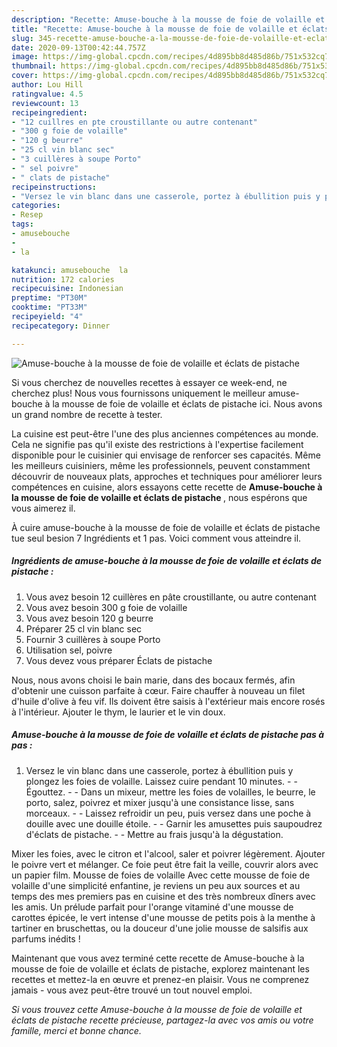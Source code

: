 ```yaml
---
description: "Recette: Amuse-bouche à la mousse de foie de volaille et éclats de pistache"
title: "Recette: Amuse-bouche à la mousse de foie de volaille et éclats de pistache"
slug: 345-recette-amuse-bouche-a-la-mousse-de-foie-de-volaille-et-eclats-de-pistache
date: 2020-09-13T00:42:44.757Z
image: https://img-global.cpcdn.com/recipes/4d895bb8d485d86b/751x532cq70/amuse-bouche-a-la-mousse-de-foie-de-volaille-et-eclats-de-pistache-photo-principale-de-la-recette.jpg
thumbnail: https://img-global.cpcdn.com/recipes/4d895bb8d485d86b/751x532cq70/amuse-bouche-a-la-mousse-de-foie-de-volaille-et-eclats-de-pistache-photo-principale-de-la-recette.jpg
cover: https://img-global.cpcdn.com/recipes/4d895bb8d485d86b/751x532cq70/amuse-bouche-a-la-mousse-de-foie-de-volaille-et-eclats-de-pistache-photo-principale-de-la-recette.jpg
author: Lou Hill
ratingvalue: 4.5
reviewcount: 13
recipeingredient:
- "12 cuillres en pte croustillante ou autre contenant"
- "300 g foie de volaille"
- "120 g beurre"
- "25 cl vin blanc sec"
- "3 cuillères à soupe Porto"
- " sel poivre"
- " clats de pistache"
recipeinstructions:
- "Versez le vin blanc dans une casserole, portez à ébullition puis y plongez les foies de volaille. Laissez cuire pendant 10 minutes.  Égouttez.  Dans un mixeur, mettre les foies de volailles, le beurre, le porto, salez, poivrez et mixer jusqu&#39;à une consistance lisse, sans morceaux.  Laissez refroidir un peu, puis versez dans une poche à douille avec une douille étoile.  Garnir les amusettes puis saupoudrez d&#39;éclats de pistache.  Mettre au frais jusqu&#39;à la dégustation."
categories:
- Resep
tags:
- amusebouche
- 
- la

katakunci: amusebouche  la 
nutrition: 172 calories
recipecuisine: Indonesian
preptime: "PT30M"
cooktime: "PT33M"
recipeyield: "4"
recipecategory: Dinner

---
```



![Amuse-bouche à la mousse de foie de volaille et éclats de pistache](https://img-global.cpcdn.com/recipes/4d895bb8d485d86b/751x532cq70/amuse-bouche-a-la-mousse-de-foie-de-volaille-et-eclats-de-pistache-photo-principale-de-la-recette.jpg)

Si vous cherchez de nouvelles recettes à essayer ce week-end, ne cherchez plus! Nous vous fournissons uniquement le meilleur amuse-bouche à la mousse de foie de volaille et éclats de pistache ici. Nous avons un grand nombre de recette à tester.

La cuisine est peut-être l'une des plus anciennes compétences au monde. Cela ne signifie pas qu'il existe des restrictions à l'expertise facilement disponible pour le cuisinier qui envisage de renforcer ses capacités. Même les meilleurs cuisiniers, même les professionnels, peuvent constamment découvrir de nouveaux plats, approches et techniques pour améliorer leurs compétences en cuisine, alors essayons cette recette de <strong> Amuse-bouche à la mousse de foie de volaille et éclats de pistache </strong>, nous espérons que vous aimerez il.

<!--inarticleads1-->

À cuire amuse-bouche à la mousse de foie de volaille et éclats de pistache tue seul besion 7 Ingrédients et 1 pas. Voici comment vous atteindre il.

##### Ingrédients de amuse-bouche à la mousse de foie de volaille et éclats de pistache :

1. Vous avez besoin 12 cuillères en pâte croustillante, ou autre contenant
1. Vous avez besoin 300 g foie de volaille
1. Vous avez besoin 120 g beurre
1. Préparer 25 cl vin blanc sec
1. Fournir 3 cuillères à soupe Porto
1. Utilisation  sel, poivre
1. Vous devez vous préparer  Éclats de pistache


Nous, nous avons choisi le bain marie, dans des bocaux fermés, afin d&#39;obtenir une cuisson parfaite à cœur. Faire chauffer à nouveau un filet d&#39;huile d&#39;olive à feu vif. Ils doivent être saisis à l&#39;extérieur mais encore rosés à l&#39;intérieur. Ajouter le thym, le laurier et le vin doux. 

<!--inarticleads2-->

##### Amuse-bouche à la mousse de foie de volaille et éclats de pistache pas à pas :

1. Versez le vin blanc dans une casserole, portez à ébullition puis y plongez les foies de volaille. Laissez cuire pendant 10 minutes. -  - Égouttez. -  - Dans un mixeur, mettre les foies de volailles, le beurre, le porto, salez, poivrez et mixer jusqu&#39;à une consistance lisse, sans morceaux. -  - Laissez refroidir un peu, puis versez dans une poche à douille avec une douille étoile. -  - Garnir les amusettes puis saupoudrez d&#39;éclats de pistache. -  - Mettre au frais jusqu&#39;à la dégustation.


Mixer les foies, avec le citron et l&#39;alcool, saler et poivrer légèrement. Ajouter le poivre vert et mélanger. Ce foie peut être fait la veille, couvrir alors avec un papier film. Mousse de foies de volaille Avec cette mousse de foie de volaille d&#39;une simplicité enfantine, je reviens un peu aux sources et au temps des mes premiers pas en cuisine et des très nombreux dîners avec les amis. Un prélude parfait pour l&#39;orange vitaminé d&#39;une mousse de carottes épicée, le vert intense d&#39;une mousse de petits pois à la menthe à tartiner en bruschettas, ou la douceur d&#39;une jolie mousse de salsifis aux parfums inédits ! 

<!--inarticleads1-->

<p>
Maintenant que vous avez terminé cette recette de Amuse-bouche à la mousse de foie de volaille et éclats de pistache, explorez maintenant les recettes et mettez-la en œuvre et prenez-en plaisir. Vous ne comprenez jamais - vous avez peut-être trouvé un tout nouvel emploi.
</p>

<p>
<i>Si vous trouvez cette Amuse-bouche à la mousse de foie de volaille et éclats de pistache recette précieuse, partagez-la avec vos amis ou votre famille, merci et bonne chance.</i>
</p>
